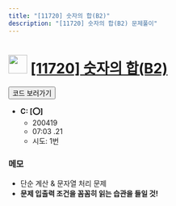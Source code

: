 ```yaml
---
title: "[11720] 숫자의 합(B2)"
description: "[11720] 숫자의 합(B2) 문제풀이"
---
```

<h1><img src="https://doky.space/assets/icpclev/u0.svg" height="37px"> <a href="http://icpc.me/11720">[11720] 숫자의 합(B2)</a></h1>

<a href="https://github.com/DokySp/acmicpc-practice/tree/master/11720"><button class="btn btn-info">코드 보러가기</button></a>

- **C: [:o:]**
  - 200419
  - 07:03 .21
  - 시도: 1번

### 메모
 - 단순 계산 & 문자열 처리 문제
 - **문제 입출력 조건을 꼼꼼히 읽는 습관을 들일 것!**
